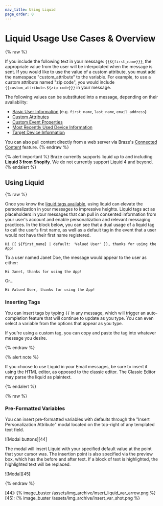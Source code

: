 ```yaml
---
nav_title: Using Liquid
page_order: 0
---
```


# Liquid Usage Use Cases & Overview

{% raw %}

If you include the following text in your message: `{{${first_name}}}`, the appropriate value from the user will be interpolated when the message is sent. If you would like to use the value of a custom attribute, you must add the namespace "custom_attribute" to the variable. For example, to use a custom attribute named "zip code", you would include `{{custom_attribute.${zip code}}}` in your message.

The following values can be substituted into a message, depending on their availability:

- [Basic User Information][1] (e.g. `first_name`, `last_name`, `email_address`)
- [Custom Attributes][2]
- [Custom Event Properties][11]
- [Most Recently Used Device Information][39]
- [Target Device Information][40]

You can also pull content directly from a web server via Braze's [Connected Content][9] feature.
{% endraw %}

{% alert important %}
Braze currently supports liquid up to and including __Liquid 3 from Shopify__. We do not currently support Liquid 4 and beyond.
{% endalert %}

## Using Liquid

{% raw %}

Once you know the [liquid tags available][1], using liquid can elevate the personalization in your messages to impressive heights. Liquid tags act as placeholders in your messages that can pull in consented information from your user's account and enable personalization and relevant messaging practices. In the block below, you can see that a dual usage of a liquid tag to call the user's first name, as well as a default tag in the event that a user would not have their first name registered.

```liquid
Hi {{ ${first_name} | default: 'Valued User' }}, thanks for using the App!
```

To a user named Janet Doe, the message would appear to the user as either:

```
Hi Janet, thanks for using the App!
```

Or...

```
Hi Valued User, thanks for using the App!
```

### Inserting Tags

You can insert tags by typing `{{` in any message, which will trigger an auto-completion feature that will continue to update as you type. You can even select a variable from the options that appear as you type.

If you're using a custom tag, you can copy and paste the tag into whatever message you desire.

{% endraw %}

{% alert note %}

If you choose to use Liquid in your Email messages, be sure to insert it using the HTML editor, as opposed to the classic editor. The Classic Editor may parse the liquid as plaintext.

{% endalert %}

{% raw %}


### Pre-Formatted Variables

You can insert pre-formatted variables with defaults through the "Insert Personalization Attribute" modal located on the top-right of any templated text field.

![Modal buttons][44]

The modal will insert Liquid with your specified default value at the point that your cursor was. The insertion point is also specified via the preview box, which has the before and after text. If a block of text is highlighted, the highlighted text will be replaced.

![Modal][45]

{% endraw %}



[1]: {{site.baseurl}}/user_guide/personalization_and_dynamic_content/liquid/supported_personalization_tags/
[2]: {{site.baseurl}}/user_guide/data_and_analytics/custom_data/custom_attributes/
[3]: https://shopify.github.io/liquid/basics/introduction/
[9]: {{site.baseurl}}/user_guide/personalization_and_dynamic_content/connected_content/about_connected_content/
[11]: {{site.baseurl}}/user_guide/data_and_analytics/custom_data/custom_events/
[39]: {{site.baseurl}}/user_guide/personalization_and_dynamic_content/liquid/supported_personalization_tags/#most-recently-used-device-information
[40]: {{site.baseurl}}/user_guide/personalization_and_dynamic_content/liquid/supported_personalization_tags/#targeted-device-information
[44]: {% image_buster /assets/img_archive/insert_liquid_var_arrow.png %}
[45]: {% image_buster /assets/img_archive/insert_var_shot.png %}
